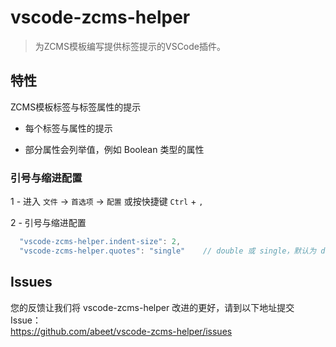 # vscode-zcms-helper

> 为ZCMS模板编写提供标签提示的VSCode插件。

## 特性

ZCMS模板标签与标签属性的提示  

* 每个标签与属性的提示  

* 部分属性会列举值，例如 Boolean 类型的属性  

### 引号与缩进配置

1 - 进入 `文件` -> `首选项` -> `配置` 或按快捷键 `Ctrl` + `,`  

2 - 引号与缩进配置  
```javascript
  "vscode-zcms-helper.indent-size": 2,
  "vscode-zcms-helper.quotes": "single"    // double 或 single，默认为 double
```

## Issues
您的反馈让我们将 vscode-zcms-helper 改进的更好，请到以下地址提交 Issue：    
https://github.com/abeet/vscode-zcms-helper/issues
